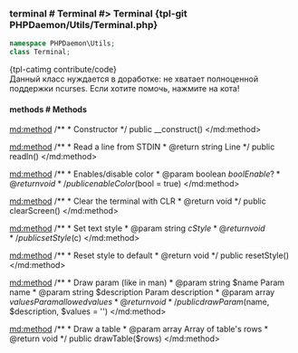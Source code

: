 ### terminal # Terminal #> Terminal {tpl-git PHPDaemon/Utils/Terminal.php}

```php
namespace PHPDaemon\Utils;
class Terminal;
```

{tpl-catimg contribute/code}<br />Данный класс нуждается в доработке: не хватает полноценной поддержки ncurses.
Если хотите помочь, нажмите на кота!<br />

<!-- include-namespace path="\PHPDaemon\Utils\Terminal" commit="" level="" access="" -->
#### methods # Methods

<md:method>
/**
	 * Constructor
	 */
public __construct()
</md:method>

<md:method>
/**
	 * Read a line from STDIN
	 * @return string Line
	 */
public readln()
</md:method>

<md:method>
/**
	 * Enables/disable color
	 * @param  boolean $bool Enable?
	 * @return void
	 */
public enableColor($bool = true)
</md:method>

<md:method>
/**
	 * Clear the terminal with CLR
	 * @return void
	 */
public clearScreen()
</md:method>

<md:method>
/**
	 * Set text style
	 * @param  string $c Style
	 * @return void
	 */
public setStyle($c)
</md:method>

<md:method>
/**
	 * Reset style to default
	 * @return void
	 */
public resetStyle()
</md:method>

<md:method>
/**
	 * Draw param (like in man)
	 * @param string $name        Param name
	 * @param string $description Param description
	 * @param array  $values      Param allowed values
	 * @return void
	 */
public drawParam($name, $description, $values = '')
</md:method>

<md:method>
/**
	 * Draw a table
	 * @param  array Array of table's rows
	 * @return void
	 */
public drawTable($rows)
</md:method>


<!--/ include-namespace -->

